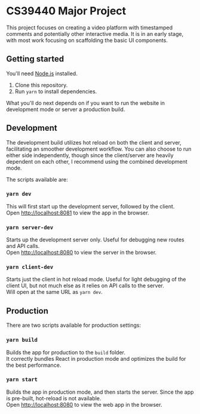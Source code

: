 # CS39440 Major Project

This project focuses on creating a video platform with timestamped comments and potentially other interactive media. It is in an early stage, with most work focusing on scaffolding the basic UI components.

## Getting started

You'll need [Node.js](https://nodejs.org/download/) installed.

1. Clone this repository.
2. Run `yarn` to install dependencies.

What you'll do next depends on if you want to run the website in development mode or server a production build.

## Development

The development build utilizes hot reload on both the client and server, facilitating an smoother development workflow. You can also choose to run either side independently, though since the client/server are heavily dependent on each other, I recommend using the combined development mode.

The scripts available are:

### `yarn dev`

This will first start up the development server, followed by the client.\
Open [http://localhost:8081](http://localhost:8081) to view the app in the browser.

### `yarn server-dev`

Starts up the development server only. Useful for debugging new routes and API calls.\
Open [http://localhost:8080](http://localhost:8080) to view the server in the browser.

### `yarn client-dev`

Starts just the client in hot reload mode. Useful for light debugging of the client UI, but not much else as it relies on API calls to the server.\
Will open at the same URL as `yarn dev`.

## Production

There are two scripts available for production settings:
### `yarn build`
Builds the app for production to the `build` folder.\
It correctly bundles React in production mode and optimizes the build for the best performance.

### `yarn start`
Builds the app in production mode, and then starts the server. Since the app is pre-built, hot-reload is not available.\
Open [http://localhost:8080](http://localhost:8080) to view the web app in the browser.